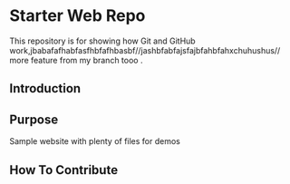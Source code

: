 # Starter Web Repo

This repository is for showing how Git and GitHub work,jbabafafhabfasfhbfafhbasbf//jashbfabfajsfajbfahbfahxchuhushus//
more feature from my branch tooo .
## Introduction 

## Purpose

Sample website with plenty of files for demos

## How To Contribute
<!-- copyright notice git 2021 version 2.4-->